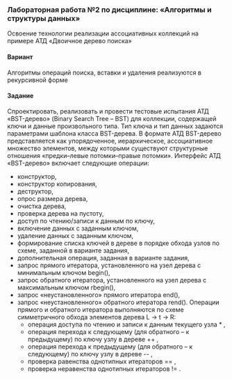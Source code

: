 ### Лабораторная работа №2 по дисциплине: «Алгоритмы и структуры данных»
Освоение технологии реализации ассоциативных коллекций на примере АТД «Двоичное дерево поиска»
#### Вариант
Алгоритмы операций поиска, вставки и удаления реализуются в рекурсивной форме
#### Задание
Спроектировать, реализовать и провести тестовые испытания АТД «BST-дерево» (Binary Search Tree – BST) для коллекции, содержащей ключи и данные произвольного типа. Тип ключа и тип данных задаются параметрами шаблона класса BST-дерева.
В формате АТД BST-дерево представляется как упорядоченное, иерархическое, ассоциативное множество элементов, между которыми существуют структурные отношения «предки–левые потомки–правые потомки».
Интерфейс АТД «BST-дерево» включает следующие операции:
- конструктор,
- конструктор копирования,
- деструктор,
- опрос размера дерева,
- очистка дерева,
- проверка дерева на пустоту,
- доступ по чтению/записи к данным по ключу,
- включение данных с заданным ключом,
- удаление данных с заданным ключом,
- формирование списка ключей в дереве в порядке обхода узлов по схеме, заданной в варианте задания,
- дополнительная операция, заданная в варианте задания,
- запрос прямого итератора, установленного на узел дерева с минимальным ключом begin(),
- запрос обратного итератора, установленного на узел дерева с максимальным ключом rbegin(),
- запрос «неустановленного» прямого итератора end(),
- запрос «неустановленного» обратного итератора rend(). Операции прямого и обратного итератора выполняются по схеме симметричного обхода элементов дерева L → t → R:
  - операция доступа по чтению и записи к данным текущего узла * ,
  - операция перехода к следующему (для обратного – к предыдущему) по ключу узлу в дереве ++ ,
  - операция перехода к предыдущему (для обратного – к следующему) по ключу узлу в дереве -- ,
  - проверка равенства однотипных итераторов == ,
  - проверка неравенства однотипных итераторов != . 